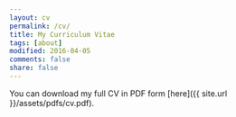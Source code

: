 ```yaml
---
layout: cv
permalink: /cv/
title: My Curriculum Vitae
tags: [about]
modified: 2016-04-05
comments: false
share: false
---
```


You can download my full CV in PDF form [here]({{ site.url }}/assets/pdfs/cv.pdf).
